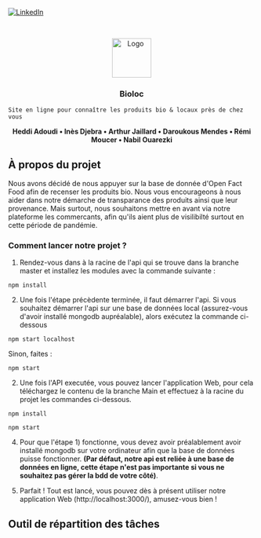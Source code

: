 


[![LinkedIn][linkedin-shield]][linkedin-url]



<!-- PROJECT LOGO -->
<br />
<p align="center">
  <a href="https://github.com/othneildrew/Best-README-Template">
    <img src="https://lh3.googleusercontent.com/proxy/BPdqqpLXeFAzTBz-tfWvyEyoI4SCFfIiXHynEFsFOw1zk6wIb7iuOEx4n14uw_Vxef4bk8960BqbGjAE_vDUS5HtLPSVgdUEjD_F3LAGnAECDh2smY1tsNMNwDTDVWaM7LvqXigyCjYEtQ" alt="Logo" width="80" height="80">
  </a>

  <h3 align="center">Bioloc</h3>

  <p align="center">
    
    Site en ligne pour connaître les produits bio & locaux près de chez vous
  </p>
  <p align="center"><b>Heddi Adoudi • Inès Djebra • Arthur Jaillard • Daroukous Mendes • Rémi Moucer • Nabil Ouarezki </b></p>
</p>






<!-- ABOUT THE PROJECT -->
## À propos du projet
Nous avons décidé de nous appuyer sur la base de donnée d'Open Fact Food afin de recenser les produits bio.
Nous vous encourageons à nous aider dans notre démarche de transparance des produits ainsi que leur provenance.
Mais surtout, nous souhaitons mettre en avant via notre plateforme les commercants, afin qu'ils aient plus de visilibilté surtout en cette période de pandémie.


### Comment lancer notre projet ?
1) Rendez-vous dans à la racine de l'api qui se trouve dans la branche master et installez les modules avec la commande suivante :
```
npm install
```
2) Une fois l'étape précèdente terminée, il faut démarrer l'api.
Si vous souhaitez démarrer l'api sur une base de données local (assurez-vous d'avoir installé mongodb aupréalable), alors exécutez la commande ci-dessous
```
npm start localhost
```
Sinon, faites :
```
npm start 
```
2) Une fois l'API executée, vous pouvez lancer l'application Web, pour cela téléchargez le contenu de la branche Main et effectuez à la racine du projet les commandes ci-dessous.
```
npm install
```
```
npm start
```


4) Pour que l'étape 1) fonctionne, vous devez avoir préalablement avoir installé mongodb sur votre ordinateur afin que la base de données puisse fonctionner. <b>(Par défaut, notre api est reliée à une base de données en ligne, cette étape n'est pas importante si vous ne souhaitez pas gérer la bdd de votre côté)</b>.

5) Parfait ! Tout est lancé, vous pouvez dès à présent utiliser notre application Web (http://localhost:3000/), amusez-vous bien !


<!-- GETTING STARTED -->
## Outil de répartition des tâches





[linkedin-shield]: https://img.shields.io/badge/-LinkedIn-black.svg?style=flat-square&logo=linkedin&colorB=555
[linkedin-url]: https://www.linkedin.com/in/malik-derkaoui-84a52a163/
[product-screenshot]: images/screenshot.png
